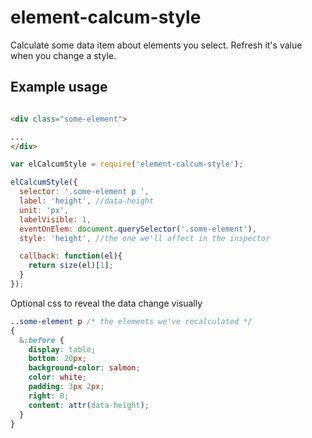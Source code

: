 # element-calcum-style
Calculate some data item about elements you select. Refresh it's value when you change a style.

## Example usage


```html

<div class="some-element">

...
</div>
```

```js
var elCalcumStyle = require('element-calcum-style');

elCalcumStyle({
  selector: '.some-element p ',
  label: 'height', //data-height
  unit: 'px',
  labelVisible: 1,
  eventOnElem: document.querySelector('.some-element'),
  style: 'height', //the one we'll affect in the inspector

  callback: function(el){
    return size(el)[1];
  }
});

```

Optional css to reveal the data change visually

```css
..some-element p /* the elements we've recalculated */
{
  &:before {
    display: table;
    bottom: 20px;
    background-color: salmon;
    color: white;
    padding: 3px 2px;
    right: 0;
    content: attr(data-height);
  }
}
```
